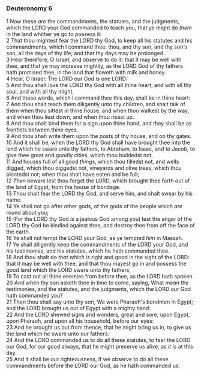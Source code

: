 ### Deuteronomy 6

1 Now these *are* the commandments, the statutes, and the judgments, which the LORD your God commanded to teach you, that ye might do *them* in the land whither ye go to possess it:  
2 That thou mightest fear the LORD thy God, to keep all his statutes and his commandments, which I command thee, thou, and thy son, and thy son's son, all the days of thy life; and that thy days may be prolonged.  
3 Hear therefore, O Israel, and observe to do *it*; that it may be well with thee, and that ye may increase mightily, as the LORD God of thy fathers hath promised thee, in the land that floweth with milk and honey.  
4 Hear, O Israel: The LORD our God *is* one LORD:  
5 And thou shalt love the LORD thy God with all thine heart, and with all thy soul, and with all thy might.  
6 And these words, which I command thee this day, shall be in thine heart:  
7 And thou shalt teach them diligently unto thy children, and shalt talk of them when thou sittest in thine house, and when thou walkest by the way, and when thou liest down, and when thou risest up.  
8 And thou shalt bind them for a sign upon thine hand, and they shall be as frontlets between thine eyes.  
9 And thou shalt write them upon the posts of thy house, and on thy gates.  
10 And it shall be, when the LORD thy God shall have brought thee into the land which he sware unto thy fathers, to Abraham, to Isaac, and to Jacob, to give thee great and goodly cities, which thou buildedst not,  
11 And houses full of all good *things*, which thou filledst not, and wells digged, which thou diggedst not, vineyards and olive trees, which thou plantedst not; when thou shalt have eaten and be full;  
12 *Then* beware lest thou forget the LORD, which brought thee forth out of the land of Egypt, from the house of bondage.  
13 Thou shalt fear the LORD thy God, and serve him, and shalt swear by his name.  
14 Ye shall not go after other gods, of the gods of the people which *are* round about you;  
15 (For the LORD thy God *is* a jealous God among you) lest the anger of the LORD thy God be kindled against thee, and destroy thee from off the face of the earth.  
16 Ye shall not tempt the LORD your God, as ye tempted *him* in Massah.  
17 Ye shall diligently keep the commandments of the LORD your God, and his testimonies, and his statutes, which he hath commanded thee.  
18 And thou shalt do *that which is* right and good in the sight of the LORD: that it may be well with thee, and that thou mayest go in and possess the good land which the LORD sware unto thy fathers,  
19 To cast out all thine enemies from before thee, as the LORD hath spoken.  
20 *And* when thy son asketh thee in time to come, saying, What *mean* the testimonies, and the statutes, and the judgments, which the LORD our God hath commanded you?  
21 Then thou shalt say unto thy son, We were Pharaoh's bondmen in Egypt; and the LORD brought us out of Egypt with a mighty hand:  
22 And the LORD shewed signs and wonders, great and sore, upon Egypt, upon Pharaoh, and upon all his household, before our eyes:  
23 And he brought us out from thence, that he might bring us in, to give us the land which he sware unto our fathers.  
24 And the LORD commanded us to do all these statutes, to fear the LORD our God, for our good always, that he might preserve us alive, as *it is* at this day.  
25 And it shall be our righteousness, if we observe to do all these commandments before the LORD our God, as he hath commanded us.  
